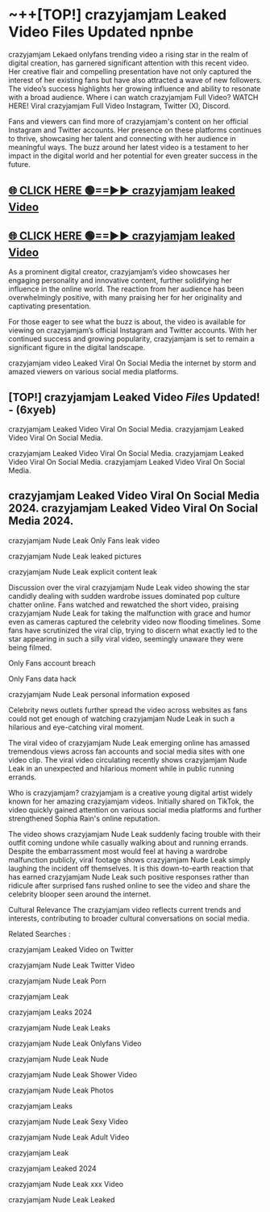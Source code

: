 # ~++[TOP!] crazyjamjam Leaked Video Files Updated npnbe

 crazyjamjam Lekaed onlyfans trending video a rising star in the realm of digital creation, has garnered significant attention with this recent video. Her creative flair and compelling presentation have not only captured the interest of her existing fans but have also attracted a wave of new followers. The video’s success highlights her growing influence and ability to resonate with a broad audience.
Where i can watch  crazyjamjam Full Video? WATCH HERE! Viral  crazyjamjam Full Video Instagram, Twitter (X), Discord.


Fans and viewers can find more of  crazyjamjam's content on her official Instagram and Twitter accounts. Her presence on these platforms continues to thrive, showcasing her talent and connecting with her audience in meaningful ways. The buzz around her latest video is a testament to her impact in the digital world and her potential for even greater success in the future.


## [🌐 CLICK HERE 🟢==►►  crazyjamjam leaked Video ](https://onlyclips.site?title=crazyjamjam&ref=git)

## [🌐 CLICK HERE 🟢==►►  crazyjamjam leaked Video ](https://onlyclips.site?title=crazyjamjam&ref=git)


As a prominent digital creator,  crazyjamjam’s video showcases her engaging personality and innovative content, further solidifying her influence in the online world. The reaction from her audience has been overwhelmingly positive, with many praising her for her originality and captivating presentation.

For those eager to see what the buzz is about, the video is available for viewing on  crazyjamjam’s official Instagram and Twitter accounts. With her continued success and growing popularity,  crazyjamjam is set to remain a significant figure in the digital landscape.


  crazyjamjam video Leaked Viral On Social Media the internet by storm and amazed viewers on various social media platforms.


## [TOP!]  crazyjamjam Leaked Video *Files* Updated! - (6xyeb) 

 crazyjamjam Leaked Video Viral On Social Media. crazyjamjam Leaked Video Viral On Social Media.

 crazyjamjam Leaked Video Viral On Social Media. crazyjamjam Leaked Video Viral On Social Media. crazyjamjam Leaked Video Viral On Social Media.


##  crazyjamjam Leaked Video Viral On Social Media 2024. crazyjamjam Leaked Video Viral On Social Media 2024.
 crazyjamjam Nude Leak Only Fans leak video

 crazyjamjam Nude Leak leaked pictures

 crazyjamjam Nude Leak explicit content leak

Discussion over the viral  crazyjamjam Nude Leak video showing the star candidly dealing with sudden wardrobe issues dominated pop culture chatter online. Fans watched and rewatched the short video, praising  crazyjamjam Nude Leak for taking the malfunction with grace and humor even as cameras captured the celebrity video now flooding timelines. Some fans have scrutinized the viral clip, trying to discern what exactly led to the star appearing in such a silly viral video, seemingly unaware they were being filmed.


Only Fans account breach

Only Fans data hack

 crazyjamjam Nude Leak personal information exposed

Celebrity news outlets further spread the video across websites as fans could not get enough of watching  crazyjamjam Nude Leak in such a hilarious and eye-catching viral moment.


The viral video of  crazyjamjam Nude Leak emerging online has amassed tremendous views across fan accounts and social media sites with one video clip. The viral video circulating recently shows  crazyjamjam Nude Leak in an unexpected and hilarious moment while in public running errands.


Who is  crazyjamjam?  crazyjamjam is a creative young digital artist widely known for her amazing  crazyjamjam videos. Initially shared on TikTok, the video quickly gained attention on various social media platforms and further strengthened Sophia Rain's online reputation.

The video shows  crazyjamjam Nude Leak suddenly facing trouble with their outfit coming undone while casually walking about and running errands. Despite the embarrassment most would feel at having a wardrobe malfunction publicly, viral footage shows  crazyjamjam Nude Leak simply laughing the incident off themselves. It is this down-to-earth reaction that has earned  crazyjamjam Nude Leak such positive responses rather than ridicule after surprised fans rushed online to see the video and share the celebrity blooper seen around the internet.

Cultural Relevance The  crazyjamjam video reflects current trends and interests, contributing to broader cultural conversations on social media.

Related Searches :

 crazyjamjam Leaked Video on Twitter

 crazyjamjam Nude Leak Twitter Video

 crazyjamjam Nude Leak Porn

 crazyjamjam Leak 

 crazyjamjam Leaks 2024

 crazyjamjam Nude Leak Leaks

 crazyjamjam Nude Leak Onlyfans Video

 crazyjamjam Nude Leak Nude

 crazyjamjam Nude Leak Shower Video

 crazyjamjam Nude Leak Photos

 crazyjamjam Leaks

 crazyjamjam Nude Leak Sexy Video

 crazyjamjam Nude Leak Adult Video

 crazyjamjam Leak

 crazyjamjam Leaked 2024

 crazyjamjam Nude Leak xxx Video

 crazyjamjam Nude Leak Leaked